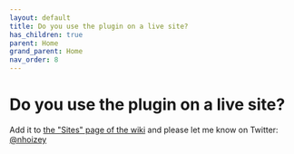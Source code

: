 ```yaml
---
layout: default
title: Do you use the plugin on a live site?
has_children: true
parent: Home
grand_parent: Home
nav_order: 8
---
```

# Do you use the plugin on a live site?

Add it to [the "Sites" page of the wiki](https://github.com/nhoizey/jekyll-cloudinary/wiki/Sites) and please let me know on Twitter: [@nhoizey](https://twitter.com/nhoizey)

